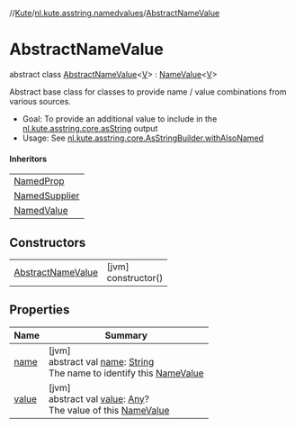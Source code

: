 //[Kute](../../../index.md)/[nl.kute.asstring.namedvalues](../index.md)/[AbstractNameValue](index.md)

# AbstractNameValue

abstract class [AbstractNameValue](index.md)&lt;[V](index.md)&gt; : [NameValue](../-name-value/index.md)&lt;[V](index.md)&gt; 

Abstract base class for classes to provide name / value combinations from various sources.

- 
   Goal: To provide an additional value to include in the [nl.kute.asstring.core.asString](../../nl.kute.asstring.core/as-string.md) output
- 
   Usage: See  [nl.kute.asstring.core.AsStringBuilder.withAlsoNamed](../../nl.kute.asstring.core/-as-string-builder/with-also-named.md)

#### Inheritors

| |
|---|
| [NamedProp](../-named-prop/index.md) |
| [NamedSupplier](../-named-supplier/index.md) |
| [NamedValue](../-named-value/index.md) |

## Constructors

| | |
|---|---|
| [AbstractNameValue](-abstract-name-value.md) | [jvm]<br>constructor() |

## Properties

| Name | Summary |
|---|---|
| [name](../-name-value/name.md) | [jvm]<br>abstract val [name](../-name-value/name.md): [String](https://kotlinlang.org/api/latest/jvm/stdlib/kotlin/-string/index.html)<br>The name to identify this [NameValue](../-name-value/index.md) |
| [value](../-name-value/value.md) | [jvm]<br>abstract val [value](../-name-value/value.md): [Any](https://kotlinlang.org/api/latest/jvm/stdlib/kotlin/-any/index.html)?<br>The value of this [NameValue](../-name-value/index.md) |
